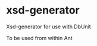 # xsd-generator
Xsd-generator for use with DbUnit

To be used from within Ant

<project>
  <taskdef name="dbUnitSchemaGenerator" classname="pl.softmate.xsd.dbunit.ant.DbUnitSchemaGenerator" classpathref="common.classpath" />

  <target name="um.xsd.recreate" description="Recreate database XSD" depends="-set-props-if-not-set">
      <dbUnitSchemaGenerator driverName="${database.driver}" url="${database.url}" user="${database.user}" password="${database.password}" schemaName="public" outputFolder="${dbunit}/data" />
  </target>
</project>
